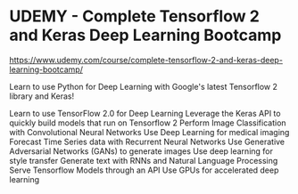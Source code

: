 # UDEMY - Complete Tensorflow 2 and Keras Deep Learning Bootcamp

https://www.udemy.com/course/complete-tensorflow-2-and-keras-deep-learning-bootcamp/

Learn to use Python for Deep Learning with Google's latest Tensorflow 2 library and Keras!

Learn to use TensorFlow 2.0 for Deep Learning
Leverage the Keras API to quickly build models that run on Tensorflow 2
Perform Image Classification with Convolutional Neural Networks
Use Deep Learning for medical imaging
Forecast Time Series data with Recurrent Neural Networks
Use Generative Adversarial Networks (GANs) to generate images
Use deep learning for style transfer
Generate text with RNNs and Natural Language Processing
Serve Tensorflow Models through an API
Use GPUs for accelerated deep learning

